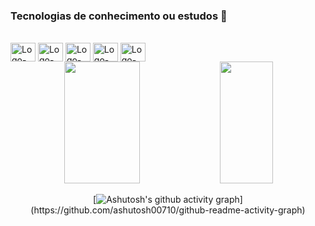 ### Tecnologias de conhecimento ou estudos 👋
<div style="display: inline_block"><br>    
    <img align="center" alt="Logo-Java" height="30" width="40"  
            <img src="https://cdn.jsdelivr.net/gh/devicons/devicon@latest/icons/java/java-original.svg" />
    <img align="center" alt="Logo-spring" height="30" width="40" 
            <img src="https://cdn.jsdelivr.net/gh/devicons/devicon@latest/icons/spring/spring-original.svg" />
    <img align="center" alt="Logo-python" height="30" width="40" src="https://cdn.jsdelivr.net/gh/devicons/devicon@latest/icons/python/python-original.svg" />
    <img align="center" alt="Logo-angularjs" height="30" width="40" src="https://cdn.jsdelivr.net/gh/devicons/devicon/icons/angularjs/angularjs-original.svg" />
    <img align="center" alt="Logo-JS" height="30" width="40" src="https://cdn.jsdelivr.net/gh/devicons/devicon/icons/javascript/javascript-original.svg" /> 
          
  </div> 
<div align='center'>

<div align="center">  
  
  <img width="49%" height="195px" src="https://github-readme-stats.vercel.app/api?username=racinefe&show_icons=true&count_private=true&title_color=80F7D4&icon_color=9d00ff&text_color=c9d1d9&bg_color=0d1117&border_color=fff0" /> 
  
  <img width="41%" height="195px" src="https://github-readme-stats.vercel.app/api/top-langs/?username=racinefe&layout=compact&title_color=80F7D4&text_color=fff&bg_color=0d1117&border_color=fff0" />

  [![Ashutosh's github activity graph]([https://github-readme-activity-graph.vercel.app/graph?username=racinefe&bg_color=000006&line=66ff00&point=00d150&area=true&hide_border=true](https://github.com/heliovictor98))](https://github.com/ashutosh00710/github-readme-activity-graph)
  
</div>

</div>

<!--
**heliovictor98/heliovictor98** is a ✨ _special_ ✨ repository because its `README.md` (this file) appears on your GitHub profile.

Here are some ideas to get you started:

- 🔭 I’m currently working on ...
- 🌱 I’m currently learning ...
- 👯 I’m looking to collaborate on ...
- 🤔 I’m looking for help with ...
- 💬 Ask me about ...
- 📫 How to reach me: ...
- 😄 Pronouns: ...
- ⚡ Fun fact: ...
-->
